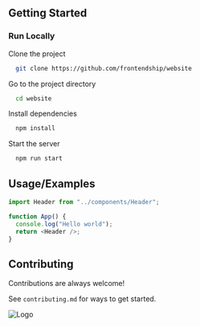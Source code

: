 ## Getting Started

### Run Locally

Clone the project

```bash
  git clone https://github.com/frontendship/website
```

Go to the project directory

```bash
  cd website
```

Install dependencies

```bash
  npm install
```

Start the server

```bash
  npm run start
```

## Usage/Examples

```javascript
import Header from "../components/Header";

function App() {
  console.log("Hello world");
  return <Header />;
}
```

## Contributing

Contributions are always welcome!

See `contributing.md` for ways to get started.

![Logo](https://camo.githubusercontent.com/2d9ba588f573fd812658381f62e52bc54aaa780827a82b2608341fb908f08cff/68747470733a2f2f6d656469612e646973636f72646170702e6e65742f6174746163686d656e74732f313032353334383134313335343037343132342f313033303932373536343034303036313130382f547769747465725f42616e6e65722e706e673f77696474683d31343430266865696768743d343830)
